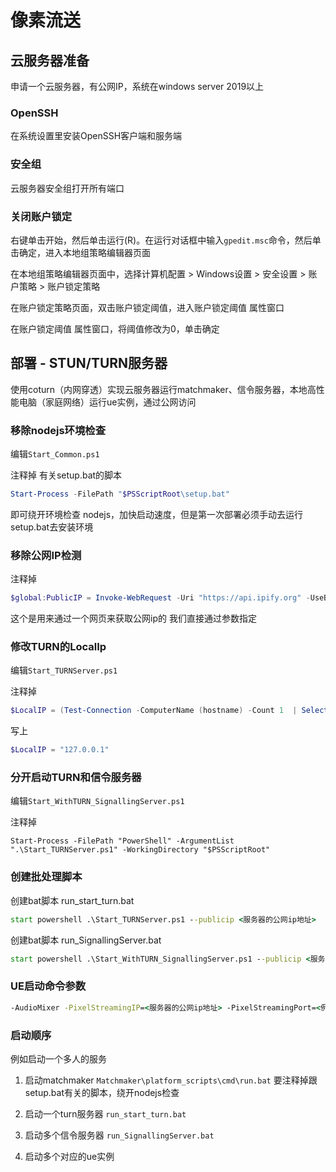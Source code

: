 # 像素流送

## 云服务器准备

申请一个云服务器，有公网IP，系统在windows server 2019以上

### OpenSSH

在系统设置里安装OpenSSH客户端和服务端

### 安全组

云服务器安全组打开所有端口

### 关闭账户锁定

右键单击开始，然后单击运行(R)。在运行对话框中输入`gpedit.msc`命令，然后单击确定，进入本地组策略编辑器页面

在本地组策略编辑器页面中，选择计算机配置 > Windows设置 > 安全设置 > 账户策略 > 账户锁定策略

在账户锁定策略页面，双击账户锁定阈值，进入账户锁定阈值 属性窗口

在账户锁定阈值 属性窗口，将阈值修改为0，单击确定



## 部署 - STUN/TURN服务器

使用coturn（内网穿透）实现云服务器运行matchmaker、信令服务器，本地高性能电脑（家庭网络）运行ue实例，通过公网访问



### 移除nodejs环境检查

编辑`Start_Common.ps1`

注释掉 有关setup.bat的脚本

```powershell
Start-Process -FilePath "$PSScriptRoot\setup.bat"
```

 即可绕开环境检查 nodejs，加快启动速度，但是第一次部署必须手动去运行setup.bat去安装环境

### 移除公网IP检测

注释掉 

```powershell
$global:PublicIP = Invoke-WebRequest -Uri "https://api.ipify.org" -UseBasicParsing
```

 这个是用来通过一个网页来获取公网ip的 我们直接通过参数指定

### 修改TURN的LocalIp

编辑`Start_TURNServer.ps1`

注释掉

```powershell
$LocalIP = (Test-Connection -ComputerName (hostname) -Count 1  | Select IPV4Address).IPV4Address.IPAddressToString
```

写上

```powershell
$LocalIP = "127.0.0.1"
```



### 分开启动TURN和信令服务器

编辑`Start_WithTURN_SignallingServer.ps1`

注释掉 

```
Start-Process -FilePath "PowerShell" -ArgumentList ".\Start_TURNServer.ps1" -WorkingDirectory "$PSScriptRoot"
```

### 创建批处理脚本

创建bat脚本 run_start_turn.bat

```bat
start powershell .\Start_TURNServer.ps1 --publicip <服务器的公网ip地址>
```



创建bat脚本 run_SignallingServer.bat

```bat
start powershell .\Start_WithTURN_SignallingServer.ps1 --publicip <服务器的公网ip地址> --HttpPort <例如91> --StreamerPort <例如9988> --SFUPort <例如9989> --UseMatchmaker true --HomepageFile <例如player_file.html>
```



### UE启动命令参数

```bat
-AudioMixer -PixelStreamingIP=<服务器的公网ip地址> -PixelStreamingPort=<例如9988> -RenderOffScreen -ForceRes -ResX=<例如1920> -ResY=<例如1080>
```



### 启动顺序

例如启动一个多人的服务

1. 启动matchmaker `Matchmaker\platform_scripts\cmd\run.bat` 要注释掉跟setup.bat有关的脚本，绕开nodejs检查

2. 启动一个turn服务器 `run_start_turn.bat`

3. 启动多个信令服务器 `run_SignallingServer.bat`

4. 启动多个对应的ue实例